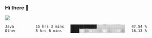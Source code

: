 ### Hi there 👋
![](https://github-readme-stats.vercel.app/api?username=tuichenchuxin)
<!--START_SECTION:waka-->

```text
Java          15 hrs 3 mins   ████████████░░░░░░░░░░░░░   47.54 %
Other         5 hrs 6 mins    ████░░░░░░░░░░░░░░░░░░░░░   16.13 %
```

<!--END_SECTION:waka-->
